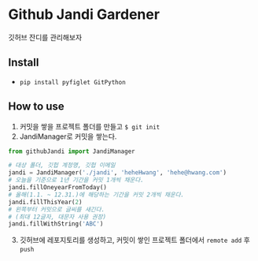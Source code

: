 # Github Jandi Gardener

깃허브 잔디를 관리해보자

## Install
* `pip install pyfiglet GitPython`

## How to use
1. 커밋을 쌓을 프로젝트 폴더를 만들고 `$ git init`
2. JandiManager로 커밋을 쌓는다.
```python
from githubJandi import JandiManager

# 대상 폴더, 깃헙 계정명, 깃헙 이메일
jandi = JandiManager('./jandi', 'heheHwang', 'hehe@hwang.com')
# 오늘을 기준으로 1년 기간을 커밋 1개씩 채운다.
jandi.fillOneyearFromToday()
# 올해(1.1. ~ 12.31.)에 해당하는 기간을 커밋 2개씩 채운다.
jandi.fillThisYear(2)
# 왼쪽부터 커밋으로 글씨를 새긴다.
# (최대 12글자, 대문자 사용 권장)
jandi.fillWithString('ABC')
```
3. 깃허브에 레포지토리를 생성하고, 커밋이 쌓인 프로젝트 폴더에서 `remote add` 후 `push`
